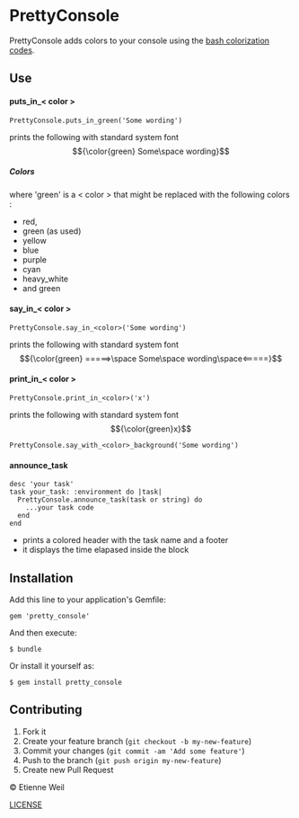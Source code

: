 # PrettyConsole

PrettyConsole adds colors to your console using the [bash colorization codes](http://www.tldp.org/HOWTO/Bash-Prompt-HOWTO/x329.html).

## Use

#### puts_in_< color >

    PrettyConsole.puts_in_green('Some wording')

prints the following with standard system font
$${\color{green} Some\space wording}$$


##### Colors
where 'green' is a < color > that might be replaced with the following colors : 
- red,
- green (as used)
- yellow
- blue
- purple
- cyan
- heavy_white
- and green

#### say_in_< color >

    PrettyConsole.say_in_<color>('Some wording')

prints the following with standard system font
$${\color{green} =====>\space Some\space wording\space<=====}$$

#### print_in_< color >

    PrettyConsole.print_in_<color>('x')
    
prints the following with standard system font
$${\color{green}x}$$

    PrettyConsole.say_with_<color>_background('Some wording')

#### announce_task

    desc 'your task'
    task your_task: :environment do |task|
      PrettyConsole.announce_task(task or string) do
        ...your task code
      end
    end

- prints a colored header with the task name and a footer
- it displays the time elapased inside the block

## Installation

Add this line to your application's Gemfile:

    gem 'pretty_console'

And then execute:

    $ bundle

Or install it yourself as:

    $ gem install pretty_console


## Contributing

1. Fork it
2. Create your feature branch (`git checkout -b my-new-feature`)
3. Commit your changes (`git commit -am 'Add some feature'`)
4. Push to the branch (`git push origin my-new-feature`)
5. Create new Pull Request


&copy; Etienne Weil

[LICENSE](LICENSE.txt)
